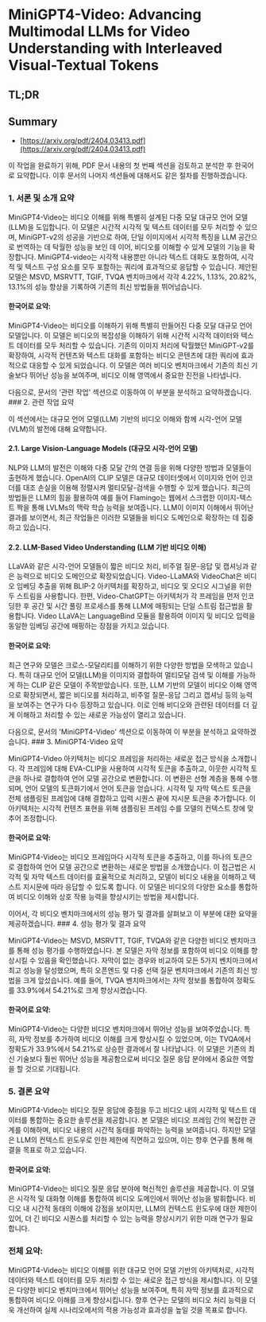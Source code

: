 # MiniGPT4-Video: Advancing Multimodal LLMs for Video Understanding with Interleaved Visual-Textual Tokens
## TL;DR
## Summary
- [https://arxiv.org/pdf/2404.03413.pdf](https://arxiv.org/pdf/2404.03413.pdf)

이 작업을 완료하기 위해, PDF 문서 내용의 첫 번째 섹션을 검토하고 분석한 후 한국어로 요약합니다. 이후 문서의 나머지 섹션들에 대해서도 같은 절차를 진행하겠습니다.

### 1. 서론 및 소개 요약

MiniGPT4-Video는 비디오 이해를 위해 특별히 설계된 다중 모달 대규모 언어 모델(LLM)을 도입합니다. 이 모델은 시간적 시각적 및 텍스트 데이터를 모두 처리할 수 있으며, MiniGPT-v2의 성공을 기반으로 하여, 단일 이미지에서 시각적 특징을 LLM 공간으로 번역하는 데 탁월한 성능을 보인 데 이어, 비디오를 이해할 수 있게 모델의 기능을 확장합니다. MiniGPT4-video는 시각적 내용뿐만 아니라 텍스트 대화도 포함하여, 시각적 및 텍스트 구성 요소를 모두 포함하는 쿼리에 효과적으로 응답할 수 있습니다. 제안된 모델은 MSVD, MSRVTT, TGIF, TVQA 벤치마크에서 각각 4.22%, 1.13%, 20.82%, 13.1%의 성능 향상을 기록하여 기존의 최신 방법들을 뛰어넘습니다.

#### 한국어로 요약:
MiniGPT4-Video는 비디오를 이해하기 위해 특별히 만들어진 다중 모달 대규모 언어 모델입니다. 이 모델은 비디오의 복잡성을 이해하기 위해 시간적 시각적 데이터와 텍스트 데이터를 모두 처리할 수 있습니다. 기존의 이미지 처리에 탁월했던 MiniGPT-v2를 확장하여, 시각적 컨텐츠와 텍스트 대화를 포함하는 비디오 콘텐츠에 대한 쿼리에 효과적으로 대응할 수 있게 되었습니다. 이 모델은 여러 비디오 벤치마크에서 기존의 최신 기술보다 뛰어난 성능을 보여주며, 비디오 이해 영역에서 중요한 진전을 나타냅니다.

다음으로, 문서의 '관련 작업' 섹션으로 이동하여 이 부분을 분석하고 요약하겠습니다. ### 2. 관련 작업 요약

이 섹션에서는 대규모 언어 모델(LLM) 기반의 비디오 이해와 함께 시각-언어 모델(VLM)의 발전에 대해 요약합니다.

#### 2.1. Large Vision-Language Models (대규모 시각-언어 모델)
NLP와 LLM의 발전은 이해와 다중 모달 간의 연결 등을 위해 다양한 방법과 모델들이 출현하게 했습니다. OpenAI의 CLIP 모델은 대규모 데이터셋에서 이미지와 언어 인코더를 대조 손실을 이용해 정렬시켜 멀티모달-검색을 수행할 수 있게 했습니다. 최근의 방법들은 LLM의 힘을 활용하여 예를 들어 Flamingo는 웹에서 스크랩한 이미지-텍스트 짝을 통해 LVLMs의 맥락 학습 능력을 보여줍니다. LLM이 이미지 이해에서 뛰어난 결과를 보이면서, 최근 작업들은 이러한 모델들을 비디오 도메인으로 확장하는 데 집중하고 있습니다.

#### 2.2. LLM-Based Video Understanding (LLM 기반 비디오 이해)
LLaVA와 같은 시각-언어 모델들이 짧은 비디오 처리, 비주얼 질문-응답 및 캡셔닝과 같은 능력으로 비디오 도메인으로 확장되었습니다. Video-LLaMA와 VideoChat은 비디오 임베딩 추출을 위해 BLIP-2 아키텍처를 확장하고, 비디오 및 오디오 시그널을 위한 두 스트림을 사용합니다. 한편, Video-ChatGPT는 아키텍처가 각 프레임을 먼저 인코딩한 후 공간 및 시간 풀링 프로세스를 통해 LLM에 매핑되는 단일 스트림 접근법을 활용합니다. Video LLaVA는 LanguageBind 모듈을 활용하여 이미지 및 비디오 입력을 동일한 임베딩 공간에 매핑하는 장점을 가지고 있습니다.

#### 한국어로 요약:
최근 연구와 모델은 크로스-모달리티를 이해하기 위한 다양한 방법을 모색하고 있습니다. 특히 대규모 언어 모델(LLM)을 이미지와 결합하여 멀티모달 검색 및 이해를 가능하게 하는 CLIP 같은 모델이 주목받았습니다. 또한, LLM 기반의 모델이 비디오 이해 영역으로 확장되면서, 짧은 비디오를 처리하고, 비주얼 질문-응답 그리고 캡셔닝 등의 능력을 보여주는 연구가 다수 등장하고 있습니다. 이로 인해 비디오와 관련된 데이터를 더 깊게 이해하고 처리할 수 있는 새로운 가능성이 열리고 있습니다.

다음으로, 문서의 'MiniGPT4-Video' 섹션으로 이동하여 이 부분을 분석하고 요약하겠습니다. ### 3. MiniGPT4-Video 요약

MiniGPT4-Video 아키텍처는 비디오 프레임을 처리하는 새로운 접근 방식을 소개합니다. 각 프레임에 대해 EVA-CLIP을 사용하여 시각적 토큰을 추출하고, 이웃한 시각적 토큰을 하나로 결합하여 언어 모델 공간으로 변환합니다. 이 변환은 선형 계층을 통해 수행되며, 언어 모델의 토큰화기에서 언어 토큰을 얻습니다. 시각적 및 자막 텍스트 토큰을 전체 샘플링된 프레임에 대해 결합하고 입력 시퀀스 끝에 지시문 토큰을 추가합니다. 이 아키텍처는 시각적 컨텐츠 표현을 위해 샘플링된 프레임 수를 모델의 컨텍스트 창에 맞추어 조정합니다.

#### 한국어로 요약:
MiniGPT4-Video는 비디오 프레임마다 시각적 토큰을 추출하고, 이를 하나의 토큰으로 결합하여 언어 모델 공간으로 변환하는 새로운 방법을 소개했습니다. 이 접근법은 시각적 및 자막 텍스트 데이터를 효율적으로 처리하고, 모델이 비디오 내용을 이해하고 텍스트 지시문에 따라 응답할 수 있도록 합니다. 이 모델은 비디오의 다양한 요소를 통합하여 비디오 이해와 상호 작용 능력을 향상시키는 방법을 제시합니다.

이어서, 각 비디오 벤치마크에서의 성능 평가 및 결과를 살펴보고 이 부분에 대한 요약을 제공하겠습니다. ### 4. 성능 평가 및 결과 요약

MiniGPT4-Video는 MSVD, MSRVTT, TGIF, TVQA와 같은 다양한 비디오 벤치마크를 통해 성능 평가를 수행하였습니다. 본 모델은 자막 정보를 포함하여 비디오 이해를 향상시킬 수 있음을 확인했습니다. 자막이 없는 경우와 비교하여 모든 5가지 벤치마크에서 최고 성능을 달성했으며, 특히 오픈엔드 및 다중 선택 질문 벤치마크에서 기존의 최신 방법을 크게 앞섰습니다. 예를 들어, TVQA 벤치마크에서는 자막 정보를 통합하여 정확도를 33.9%에서 54.21%로 크게 향상시켰습니다.

#### 한국어로 요약:
MiniGPT4-Video는 다양한 비디오 벤치마크에서 뛰어난 성능을 보여주었습니다. 특히, 자막 정보를 추가하여 비디오 이해를 크게 향상시킬 수 있었으며, 이는 TVQA에서 정확도가 33.9%에서 54.21%로 상승한 결과에서 잘 나타납니다. 이 모델은 기존의 최신 기술보다 훨씬 뛰어난 성능을 제공함으로써 비디오 질문 응답 분야에서 중요한 역할을 할 것으로 기대됩니다.

### 5. 결론 요약

MiniGPT4-Video는 비디오 질문 응답에 중점을 두고 비디오 내의 시각적 및 텍스트 데이터를 통합하는 중요한 솔루션을 제공합니다. 본 모델은 비디오 프레임 간의 복잡한 관계를 이해하며, 비디오 내용의 시간적 동태를 파악하는 능력을 보여줍니다. 하지만 모델은 LLM의 컨텍스트 윈도우로 인한 제한에 직면하고 있으며, 이는 향후 연구를 통해 해결을 목표로 하고 있습니다.

#### 한국어로 요약:
MiniGPT4-Video는 비디오 질문 응답 분야에 혁신적인 솔루션을 제공합니다. 이 모델은 시각적 및 대화형 이해를 통합하여 비디오 도메인에서 뛰어난 성능을 발휘합니다. 비디오 내 시간적 동태의 이해에 강점을 보이지만, LLM의 컨텍스트 윈도우에 대한 제한이 있어, 더 긴 비디오 시퀀스를 처리할 수 있는 능력을 향상시키기 위한 미래 연구가 필요합니다.

### 전체 요약:

MiniGPT4-Video는 비디오 이해를 위한 대규모 언어 모델 기반의 아키텍처로, 시각적 데이터와 텍스트 데이터를 모두 처리할 수 있는 새로운 접근 방식을 제시합니다. 이 모델은 다양한 비디오 벤치마크에서 뛰어난 성능을 보여주며, 특히 자막 정보를 효과적으로 통합하여 비디오 이해를 크게 향상시킵니다. 향후 연구는 모델의 비디오 처리 능력을 더욱 개선하여 실제 시나리오에서의 적용 가능성과 효과성을 높일 것을 목표로 합니다.